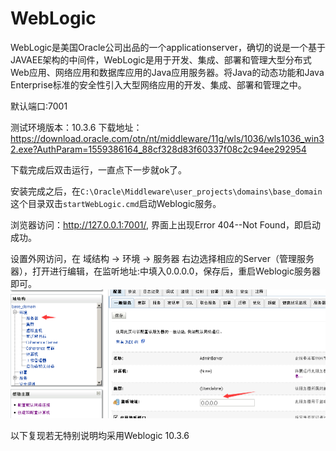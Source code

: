 # WebLogic

WebLogic是美国Oracle公司出品的一个applicationserver，确切的说是一个基于JAVAEE架构的中间件，WebLogic是用于开发、集成、部署和管理大型分布式Web应用、网络应用和数据库应用的Java应用服务器。将Java的动态功能和Java Enterprise标准的安全性引入大型网络应用的开发、集成、部署和管理之中。

默认端口:7001

测试环境版本：10.3.6
下载地址：https://download.oracle.com/otn/nt/middleware/11g/wls/1036/wls1036_win32.exe?AuthParam=1559386164_88cf328d83f60337f08c2c94ee292954

下载完成后双击运行，一直点下一步就ok了。

安装完成之后，在`C:\Oracle\Middleware\user_projects\domains\base_domain`这个目录双击`startWebLogic.cmd`启动Weblogic服务。

浏览器访问：http://127.0.0.1:7001/, 界面上出现Error 404--Not Found，即启动成功。

设置外网访问，在 域结构 -> 环境 -> 服务器
右边选择相应的Server（管理服务器），打开进行编辑，在监听地址:中填入0.0.0.0，保存后，重启Weblogic服务器即可。
![weblogic01](./weblogic01.png)

以下复现若无特别说明均采用Weblogic 10.3.6